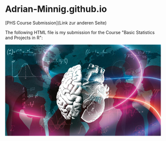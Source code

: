 # Adrian-Minnig.github.io

[PHS Course Submission](Link zur anderen Seite)


The following HTML file is my submission for the Course "Basic Statistics and Projects in R":

![](https://github.com/Adrian-Minnig/Adrian-Minnig.github.io/blob/main/assets/css/PHS.jpg)


